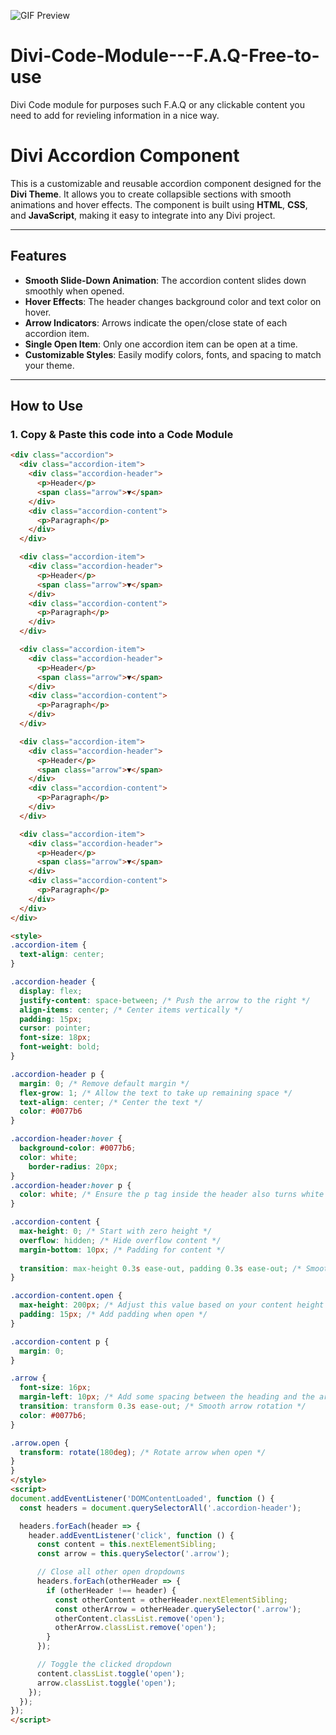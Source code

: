 ![GIF Preview]([https://your-gif-url.gif](https://github.com/danielfrrokaj/Divi-Code-Module---F.A.Q-Free-to-use/blob/main/assets/demo.gif?raw=true))


# Divi-Code-Module---F.A.Q-Free-to-use
Divi Code module for purposes such F.A.Q or any clickable content you need to add for revieling information in a nice way.


# Divi Accordion Component

This is a customizable and reusable accordion component designed for the **Divi Theme**. It allows you to create collapsible sections with smooth animations and hover effects. The component is built using **HTML**, **CSS**, and **JavaScript**, making it easy to integrate into any Divi project.

---

## Features

- **Smooth Slide-Down Animation**: The accordion content slides down smoothly when opened.
- **Hover Effects**: The header changes background color and text color on hover.
- **Arrow Indicators**: Arrows indicate the open/close state of each accordion item.
- **Single Open Item**: Only one accordion item can be open at a time.
- **Customizable Styles**: Easily modify colors, fonts, and spacing to match your theme.

---

## How to Use

### 1. Copy & Paste this code into a Code Module

```html
<div class="accordion">
  <div class="accordion-item">
    <div class="accordion-header">
      <p>Header</p>
      <span class="arrow">▼</span>
    </div>
    <div class="accordion-content">
      <p>Paragraph</p>
    </div>
  </div>

  <div class="accordion-item">
    <div class="accordion-header">
      <p>Header</p>
      <span class="arrow">▼</span>
    </div>
    <div class="accordion-content">
      <p>Paragraph</p>
    </div>
  </div>

  <div class="accordion-item">
    <div class="accordion-header">
      <p>Header</p>
      <span class="arrow">▼</span>
    </div>
    <div class="accordion-content">
      <p>Paragraph</p>
    </div>
  </div>

  <div class="accordion-item">
    <div class="accordion-header">
      <p>Header</p>
      <span class="arrow">▼</span>
    </div>
    <div class="accordion-content">
      <p>Paragraph</p>
    </div>
  </div>

  <div class="accordion-item">
    <div class="accordion-header">
      <p>Header</p>
      <span class="arrow">▼</span>
    </div>
    <div class="accordion-content">
      <p>Paragraph</p>
    </div>
  </div>
</div>

<style>
.accordion-item {
  text-align: center;
}

.accordion-header {
  display: flex;
  justify-content: space-between; /* Push the arrow to the right */
  align-items: center; /* Center items vertically */
  padding: 15px;
  cursor: pointer;
  font-size: 18px;
  font-weight: bold;
}

.accordion-header p {
  margin: 0; /* Remove default margin */
  flex-grow: 1; /* Allow the text to take up remaining space */
  text-align: center; /* Center the text */
  color: #0077b6
}

.accordion-header:hover {
  background-color: #0077b6;
  color: white;
	border-radius: 20px;
}
.accordion-header:hover p {
  color: white; /* Ensure the p tag inside the header also turns white on hover */
}

.accordion-content {
  max-height: 0; /* Start with zero height */
  overflow: hidden; /* Hide overflow content */
  margin-bottom: 10px; /* Padding for content */
  
  transition: max-height 0.3s ease-out, padding 0.3s ease-out; /* Smooth transition */
}

.accordion-content.open {
  max-height: 200px; /* Adjust this value based on your content height */
  padding: 15px; /* Add padding when open */
}

.accordion-content p {
  margin: 0;
}

.arrow {
  font-size: 16px;
  margin-left: 10px; /* Add some spacing between the heading and the arrow */
  transition: transform 0.3s ease-out; /* Smooth arrow rotation */
  color: #0077b6;
}

.arrow.open {
  transform: rotate(180deg); /* Rotate arrow when open */
}
}
</style>
<script>
document.addEventListener('DOMContentLoaded', function () {
  const headers = document.querySelectorAll('.accordion-header');

  headers.forEach(header => {
    header.addEventListener('click', function () {
      const content = this.nextElementSibling;
      const arrow = this.querySelector('.arrow');

      // Close all other open dropdowns
      headers.forEach(otherHeader => {
        if (otherHeader !== header) {
          const otherContent = otherHeader.nextElementSibling;
          const otherArrow = otherHeader.querySelector('.arrow');
          otherContent.classList.remove('open');
          otherArrow.classList.remove('open');
        }
      });

      // Toggle the clicked dropdown
      content.classList.toggle('open');
      arrow.classList.toggle('open');
    });
  });
});
</script>
